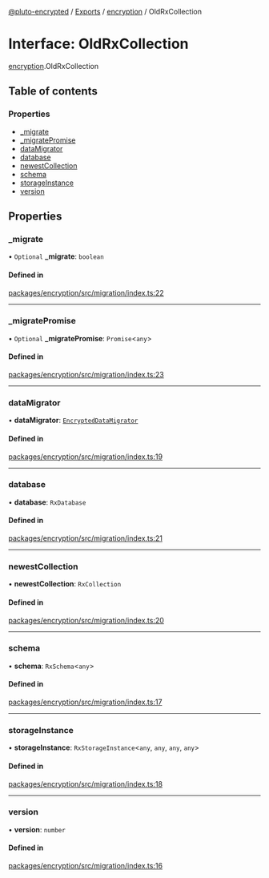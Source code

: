 [@pluto-encrypted](../README.md) / [Exports](../modules.md) / [encryption](../modules/encryption.md) / OldRxCollection

# Interface: OldRxCollection

[encryption](../modules/encryption.md).OldRxCollection

## Table of contents

### Properties

- [\_migrate](encryption.OldRxCollection.md#_migrate)
- [\_migratePromise](encryption.OldRxCollection.md#_migratepromise)
- [dataMigrator](encryption.OldRxCollection.md#datamigrator)
- [database](encryption.OldRxCollection.md#database)
- [newestCollection](encryption.OldRxCollection.md#newestcollection)
- [schema](encryption.OldRxCollection.md#schema)
- [storageInstance](encryption.OldRxCollection.md#storageinstance)
- [version](encryption.OldRxCollection.md#version)

## Properties

### \_migrate

• `Optional` **\_migrate**: `boolean`

#### Defined in

[packages/encryption/src/migration/index.ts:22](https://github.com/atala-community-projects/pluto-encrypted/blob/66783ae/packages/encryption/src/migration/index.ts#L22)

___

### \_migratePromise

• `Optional` **\_migratePromise**: `Promise`\<`any`\>

#### Defined in

[packages/encryption/src/migration/index.ts:23](https://github.com/atala-community-projects/pluto-encrypted/blob/66783ae/packages/encryption/src/migration/index.ts#L23)

___

### dataMigrator

• **dataMigrator**: [`EncryptedDataMigrator`](../classes/encryption.EncryptedDataMigrator.md)

#### Defined in

[packages/encryption/src/migration/index.ts:19](https://github.com/atala-community-projects/pluto-encrypted/blob/66783ae/packages/encryption/src/migration/index.ts#L19)

___

### database

• **database**: `RxDatabase`

#### Defined in

[packages/encryption/src/migration/index.ts:21](https://github.com/atala-community-projects/pluto-encrypted/blob/66783ae/packages/encryption/src/migration/index.ts#L21)

___

### newestCollection

• **newestCollection**: `RxCollection`

#### Defined in

[packages/encryption/src/migration/index.ts:20](https://github.com/atala-community-projects/pluto-encrypted/blob/66783ae/packages/encryption/src/migration/index.ts#L20)

___

### schema

• **schema**: `RxSchema`\<`any`\>

#### Defined in

[packages/encryption/src/migration/index.ts:17](https://github.com/atala-community-projects/pluto-encrypted/blob/66783ae/packages/encryption/src/migration/index.ts#L17)

___

### storageInstance

• **storageInstance**: `RxStorageInstance`\<`any`, `any`, `any`, `any`\>

#### Defined in

[packages/encryption/src/migration/index.ts:18](https://github.com/atala-community-projects/pluto-encrypted/blob/66783ae/packages/encryption/src/migration/index.ts#L18)

___

### version

• **version**: `number`

#### Defined in

[packages/encryption/src/migration/index.ts:16](https://github.com/atala-community-projects/pluto-encrypted/blob/66783ae/packages/encryption/src/migration/index.ts#L16)
